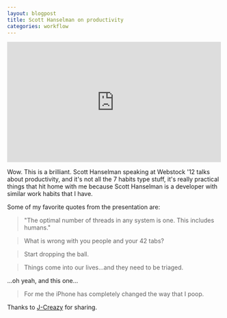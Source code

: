 ```yaml
---
layout: blogpost
title: Scott Hanselman on productivity
categories: workflow
---
```


<div class="video media">
  <iframe src="http://player.vimeo.com/video/39020426" width="500" height="281" frameborder="0"></iframe>
</div>

<p>Wow. This is a brilliant. Scott Hanselman speaking at Webstock '12 talks about productivity, and it's not all the 7 habits type  stuff, it's really practical things that hit home with me because Scott Hanselman is a developer with similar work habits that I have.</p>

<p>Some of my favorite quotes from the presentation are:</p>

<blockquote>
<p>"The optimal number of threads in any system is one. This includes humans."</p>
</blockquote>

<blockquote>
<p>What is wrong with you people and your 42 tabs?</p>
</blockquote>

<blockquote>
<p>Start dropping the ball.</p>
</blockquote>

<blockquote>
<p>Things come into our lives...and they need to be triaged.</p>
</blockquote>

<p>...oh yeah, and this one...</p>

<blockquote>
<p>For me the iPhone has completely changed the way that I poop.</p>
</blockquote>
<p>Thanks to <a href="https://twitter.com/jcreamer898">J-Creazy</a> for sharing.</p>